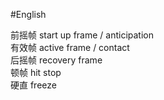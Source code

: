 #English 

前摇帧 start up frame / anticipation  
有效帧 active frame / contact  
后摇帧 recovery frame   
顿帧 hit stop  
硬直 freeze  